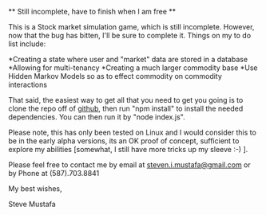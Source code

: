 ** Still incomplete, have to finish when I am free **

This is a Stock market simulation game, which is still incomplete. However, now that the bug has bitten, I'll be sure to complete it. Things on my to do list include:

*Creating a state where user and "market" data are stored in a database
*Allowing for multi-tenancy
*Creating a much larger commodity base
*Use Hidden Markov Models so as to effect commodity on commodity interactions

That said, the easiest way to get all that you need to get you going is to clone the repo off of [github](https://github.com/stevemustafa/stockgame), then run "npm install" to install the needed dependencies. You can then run it by "node index.js".

Please note, this has only been tested on Linux and I would consider this to be in the early alpha versions, its an OK proof of concept, sufficient to explore my abilities [somewhat, I still have more tricks up my sleeve :-) ].

Please feel free to contact me by email at <steven.i.mustafa@gmail.com> or by Phone at (587).703.8841

My best wishes,




Steve Mustafa
